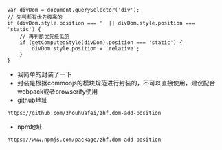 ```
var divDom = document.querySelector('div');
// 先判断有优先级高的
if (divDom.style.position === '' || divDom.style.position === 'static') {
    // 再判断优先级低的
    if (getComputedStyle(divDom).position === 'static') {
        divDom.style.position = 'relative';
    }
}
```
* 我简单的封装了一下
* 封装是根据commonjs的模块规范进行封装的，不可以直接使用，建议配合webpack或者browserify使用
* github地址
```
https://github.com/zhouhuafei/zhf.dom-add-position
```
* npm地址
```
https://www.npmjs.com/package/zhf.dom-add-position
```